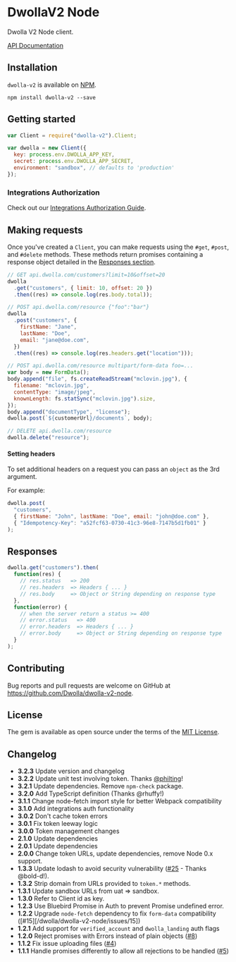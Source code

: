 # DwollaV2 Node

Dwolla V2 Node client.

[API Documentation](https://docsv2.dwolla.com)

## Installation

`dwolla-v2` is available on [NPM](https://www.npmjs.com/package/dwolla-v2).

```
npm install dwolla-v2 --save
```

## Getting started

```javascript
var Client = require("dwolla-v2").Client;

var dwolla = new Client({
  key: process.env.DWOLLA_APP_KEY,
  secret: process.env.DWOLLA_APP_SECRET,
  environment: "sandbox", // defaults to 'production'
});
```

### Integrations Authorization

Check out our [Integrations Authorization Guide](https://developers.dwolla.com/integrations/authorization).

## Making requests

Once you've created a `Client`, you can make requests using the `#get`, `#post`,
and `#delete` methods. These methods return promises containing a response object
detailed in the [Responses section](#responses).

```javascript
// GET api.dwolla.com/customers?limit=10&offset=20
dwolla
  .get("customers", { limit: 10, offset: 20 })
  .then((res) => console.log(res.body.total));

// POST api.dwolla.com/resource {"foo":"bar"}
dwolla
  .post("customers", {
    firstName: "Jane",
    lastName: "Doe",
    email: "jane@doe.com",
  })
  .then((res) => console.log(res.headers.get("location")));

// POST api.dwolla.com/resource multipart/form-data foo=...
var body = new FormData();
body.append("file", fs.createReadStream("mclovin.jpg"), {
  filename: "mclovin.jpg",
  contentType: "image/jpeg",
  knownLength: fs.statSync("mclovin.jpg").size,
});
body.append("documentType", "license");
dwolla.post(`${customerUrl}/documents`, body);

// DELETE api.dwolla.com/resource
dwolla.delete("resource");
```

#### Setting headers

To set additional headers on a request you can pass an `object` as the 3rd argument.

For example:

```javascript
dwolla.post(
  "customers",
  { firstName: "John", lastName: "Doe", email: "john@doe.com" },
  { "Idempotency-Key": "a52fcf63-0730-41c3-96e8-7147b5d1fb01" }
);
```

## Responses

```javascript
dwolla.get("customers").then(
  function(res) {
    // res.status   => 200
    // res.headers  => Headers { ... }
    // res.body     => Object or String depending on response type
  },
  function(error) {
    // when the server return a status >= 400
    // error.status   => 400
    // error.headers  => Headers { ... }
    // error.body     => Object or String depending on response type
  }
);
```

## Contributing

Bug reports and pull requests are welcome on GitHub at https://github.com/Dwolla/dwolla-v2-node.

## License

The gem is available as open source under the terms of the [MIT License](https://github.com/Dwolla/dwolla-v2-node).

## Changelog
- **3.2.3** Update version and changelog
- **3.2.2** Update unit test involving token. Thanks [@philting](https://github.com/philting)!
- **3.2.1** Update dependencies. Remove `npm-check` package.
- **3.2.0** Add TypeScript definition (Thanks @rhuffy!)
- **3.1.1** Change node-fetch import style for better Webpack compatibility
- **3.1.0** Add integrations auth functionality
- **3.0.2** Don't cache token errors
- **3.0.1** Fix token leeway logic
- **3.0.0** Token management changes
- **2.1.0** Update dependencies
- **2.0.1** Update dependencies
- **2.0.0** Change token URLs, update dependencies, remove Node 0.x support.
- **1.3.3** Update lodash to avoid security vulnerability ([#25](/Dwolla/dwolla-v2-node/issues/25) - Thanks @bold-d!).
- **1.3.2** Strip domain from URLs provided to `token.*` methods.
- **1.3.1** Update sandbox URLs from uat => sandbox.
- **1.3.0** Refer to Client id as key.
- **1.2.3** Use Bluebird Promise in Auth to prevent Promise undefined error.
- **1.2.2** Upgrade `node-fetch` dependency to fix `form-data` compatibility ([#15][/dwolla/dwolla-v2-node/issues/15])
- **1.2.1** Add support for `verified_account` and `dwolla_landing` auth flags
- **1.2.0** Reject promises with Errors instead of plain objects ([#8](/Dwolla/dwolla-v2-node/issues/8))
- **1.1.2** Fix issue uploading files ([#4](/Dwolla/dwolla-v2-node/issues/4))
- **1.1.1** Handle promises differently to allow all rejections to be handled ([#5](/Dwolla/dwolla-v2-node/issues/5))
